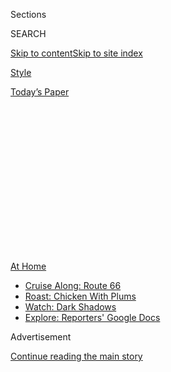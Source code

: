 <div id="app">

<div>

<div>

<div>

<div class="NYTAppHideMasthead css-1q2w90k e1suatyy0">

<div class="section css-ui9rw0 e1suatyy2">

<div class="css-eph4ug er09x8g0">

<div class="css-6n7j50">

</div>

<span class="css-1dv1kvn">Sections</span>

<div class="css-10488qs">

<span class="css-1dv1kvn">SEARCH</span>

</div>

[Skip to content](#site-content)[Skip to site
index](#site-index)

</div>

<div id="masthead-section-label" class="css-1wr3we4 eaxe0e00">

[Style](https://www.nytimes3xbfgragh.onion/section/style)

</div>

<div class="css-10698na e1huz5gh0">

</div>

</div>

<div id="masthead-bar-one" class="section hasLinks css-15hmgas e1csuq9d3">

<div class="css-uqyvli e1csuq9d0">

</div>

<div class="css-1uqjmks e1csuq9d1">

</div>

<div class="css-9e9ivx">

[](https://myaccount.nytimes3xbfgragh.onion/auth/login?response_type=cookie&client_id=vi)

</div>

<div class="css-1bvtpon e1csuq9d2">

[Today’s
Paper](https://www.nytimes3xbfgragh.onion/section/todayspaper)

</div>

</div>

</div>

</div>

<div data-aria-hidden="false">

<div id="site-content" data-role="main">

<div>

<div class="css-1aor85t" style="opacity:0.000000001;z-index:-1;visibility:hidden">

<div class="css-1hqnpie">

<div class="css-epjblv">

<span class="css-17xtcya">[Style](/section/style)</span><span class="css-x15j1o">|</span><span class="css-fwqvlz">‘I
Miss No One.’ (She’s Kidding. Kind
Of.)</span>

</div>

<div class="css-k008qs">

<div class="css-1iwv8en">

<span class="css-18z7m18"></span>

<div>

</div>

</div>

<span class="css-1n6z4y">https://nyti.ms/2QGEKQO</span>

<div class="css-1705lsu">

<div class="css-4xjgmj">

<div class="css-4skfbu" data-role="toolbar" data-aria-label="Social Media Share buttons, Save button, and Comments Panel with current comment count" data-testid="share-tools">

  - 
  - 
  - 
  - 
    
    <div class="css-6n7j50">
    
    </div>

  - 
  - 

</div>

</div>

</div>

</div>

</div>

</div>

<div class="css-13pd83m">

<div id="NYT_TOP_BANNER_REGION">

<div>

<div id="maps-athome-menu" class="section css-l08pwh interactive-content interactive-size-medium">

<div class="css-17ih8de interactive-body">

<div class="at-home-nav__innerContainer">

<div class="at-home-nav__title">

[At
Home](https://www.nytimes3xbfgragh.onion/spotlight/at-home?action=click&pgtype=Article&state=default&region=TOP_BANNER&context=at_home_menu)

</div>

  - [Cruise Along:
    Route 66](https://www.nytimes3xbfgragh.onion/2020/09/07/travel/route-66.html?action=click&pgtype=Article&state=default&region=TOP_BANNER&context=at_home_menu)
  - [Roast: Chicken With
    Plums](https://www.nytimes3xbfgragh.onion/2020/09/04/dining/sheet-pan-chicken.html?action=click&pgtype=Article&state=default&region=TOP_BANNER&context=at_home_menu)
  - [Watch: Dark
    Shadows](https://www.nytimes3xbfgragh.onion/2020/09/04/arts/television/dark-shadows-stream.html?action=click&pgtype=Article&state=default&region=TOP_BANNER&context=at_home_menu)
  - [Explore: Reporters' Google
    Docs](https://www.nytimes3xbfgragh.onion/interactive/2020/at-home/even-more-reporters-editors-diaries-lists-recommendations.html?action=click&pgtype=Article&state=default&region=TOP_BANNER&context=at_home_menu)

</div>

</div>

</div>

</div>

</div>

</div>

<div id="top-wrapper" class="css-1sy8kpn">

<div id="top-slug" class="css-l9onyx">

Advertisement

</div>

[Continue reading the main
story](#after-top)

<div class="ad top-wrapper" style="text-align:center;height:100%;display:block;min-height:250px">

<div id="top" class="place-ad" data-position="top" data-size-key="top">

</div>

</div>

<div id="after-top">

</div>

</div>

<div>

<div id="sponsor-wrapper" class="css-1hyfx7x">

<div id="sponsor-slug" class="css-19vbshk">

Supported by

</div>

[Continue reading the main
story](#after-sponsor)

<div id="sponsor" class="ad sponsor-wrapper" style="text-align:center;height:100%;display:block">

</div>

<div id="after-sponsor">

</div>

</div>

<div class="css-186x18t">

</div>

<div class="css-9u9xp4 ehdk2mb0">

# ‘I Miss No One.’ (She’s Kidding. Kind Of.)

</div>

Elsa Majimbo’s humorous videos about pandemic life have helped her star
rise beyond Nairobi.

<div class="css-79elbk" data-testid="photoviewer-wrapper">

<div class="css-z3e15g" data-testid="photoviewer-wrapper-hidden">

</div>

<div class="css-1a48zt4 ehw59r15" data-testid="photoviewer-children">

![<span class="css-16f3y1r e13ogyst0" data-aria-hidden="true">Elsa
Majimbo, 19, at home in
Nairobi.</span><span class="css-cnj6d5 e1z0qqy90" itemprop="copyrightHolder"><span class="css-1ly73wi e1tej78p0">Credit...</span><span><span>Khadija
Farah for The New York
Times</span></span></span>](https://static01.graylady3jvrrxbe.onion/images/2020/09/03/fashion/28majimbo1/merlin_175624131_2138fb76-68a4-4bfd-ae0c-e2967ef5257c-articleLarge.jpg?quality=75&auto=webp&disable=upscale)

</div>

</div>

<div class="css-18e8msd">

<div class="css-vp77d3 epjyd6m0">

<div class="css-hus3qt ey68jwv0" data-aria-hidden="true">

[![Tariro
Mzezewa](https://static01.graylady3jvrrxbe.onion/images/2018/08/24/opinion/tariro-headshot/tariro-headshot-thumbLarge-v2.png
"Tariro Mzezewa")](https://www.nytimes3xbfgragh.onion/by/tariro-mzezewa)

</div>

<div class="css-1baulvz">

By [<span class="css-1baulvz last-byline" itemprop="name">Tariro
Mzezewa</span>](https://www.nytimes3xbfgragh.onion/by/tariro-mzezewa)

</div>

</div>

  - 
    
    <div class="css-ld3wwf e16638kd2">
    
    Aug. 31,
    2020
    
    </div>

  - 
    
    <div class="css-4xjgmj">
    
    <div class="css-d8bdto" data-role="toolbar" data-aria-label="Social Media Share buttons, Save button, and Comments Panel with current comment count" data-testid="share-tools">
    
      - 
      - 
      - 
      - 
        
        <div class="css-6n7j50">
        
        </div>
    
      - 
      - 
    
    </div>
    
    </div>

</div>

</div>

<div class="section meteredContent css-1r7ky0e" name="articleBody" itemprop="articleBody">

<div class="css-1fanzo5 StoryBodyCompanionColumn">

<div class="css-53u6y8">

Hundreds of thousands of people want to know two things about Elsa
Majimbo. Where did she get her “Matrix”-esque sunglasses? And what kind
of chips is she eating?

For the past four months, the 19-year-old Kenyan comedian has been
wearing black shades and crunching on snacks while filming herself
express pretend contempt about all those who feel sad about quarantine.

“Ever since corona started we’ve all been in isolation and I miss no
one,” she says in one of her most popular Instagram videos, laughing
before switching to Swahili then back to English. “Why am I missing you?
There is no reason for me to miss you.”

[A pause](https://www.instagram.com/p/B-XaOKUBC_D/). “People keep on
telling me you haven’t participated in corona challenges, you haven’t
joined Houseparty, you haven’t joined TikTok — it’s not by mistake. It’s
not,” she says with a smirk, popping a chip in her mouth.

</div>

</div>

<div class="css-1fanzo5 StoryBodyCompanionColumn">

<div class="css-53u6y8">

When she posted that video on March 30, Ms. Majimbo had 10,000
followers, most of whom were in Kenya. Glowing write-ups in [The
Guardian](https://www.theguardian.com/world/2020/jul/07/elsa-majimbo-the-crisp-eating-straight-talking-star-of-kenyas-covid-19-lockdown)and
[CNN](https://www.cnn.com/2020/08/18/africa/kenyan-comic-sensation-intl/index.html)
followed (as did several hundred thousand more followers). Her jokes
about not wanting to work, but wanting to be rich; not wanting to spend
time with people, but wanting a boyfriend; not wanting to Zoom every
day, but wanting to still be connected, are relatable to anyone stuck in
the emotional push-and-pull of quarantine, no matter what country the
viewer is living in.

</div>

</div>

<div class="css-cfo9c3">

</div>

<div class="css-1fanzo5 StoryBodyCompanionColumn">

<div class="css-53u6y8">

Ms. Majimbo was born and raised in Nairobi, where she is a journalism
student. Her father, an interior designer, doesn’t quite understand his
daughter’s sudden internet fame, especially because he told her to stop
posting earlier this year, after seeing a video in which [she suggested
that someone](https://www.instagram.com/p/B-m4n0QBlGy/) post nude
photographs of her to Instagram, Twitter or Facebook, so she could
follow Kim Kardashian’s steps to wealth. (It was a joke.)

“My dad said, ‘This is not how a Christian girl in a Christian home
behaves,’ and I tried to explain that it’s meant to be funny,” Ms.
Majimbo said. “He said, ‘I don’t see anything funny here, stop making
videos of this nature immediately.’”

She blocked everyone her father knew on social media and kept posting.
When her father found out in May that his daughter was a viral
sensation, he still said he doesn’t understand the comedy, but is happy
for her.

</div>

</div>

<div class="css-1fanzo5 StoryBodyCompanionColumn">

<div class="css-53u6y8">

In a recent phone interview from her family’s home, Ms. Majimbo
reflected on the strangest part of newfound internet fame: “People are
obsessed with the chips.”

<div id="NYT_MAIN_CONTENT_2_REGION" class="css-9tf9ac">

<div>

</div>

</div>

She said she gladly shared that she bought her sunglasses from a street
vendor outside her school in Nairobi for $2, but now, with so much
interest in the chips she eats during her videos, she has no intention
of telling anyone what flavor or brand they are. “It’ll be a big reveal
and I’ll say something like, ‘Tonight at 7 p.m. I’m revealing what chips
I eat,’” she joked. “But I won’t do it anytime soon.”

There are many challenges of trying to grow an audience internationally
as a young African woman, Ms. Majimbo said. But these past few months
have slowed some of her early detractors.

“I’m young, I’m African, I’m a woman, and on top of all that I’m dark
skinned, so things are way harder than they are for others, especially
men,” she said. “Then there are men — it’s always men, I don’t know why
— online who say, ‘You’re in Africa, so you can’t do comedy there,’
which isn’t true at all."

Her rose gold iPhone 6 is her most prized possession, an essential tool
for her comedy career.

“I worked hard and saved up for six months,” she said, of getting the
phone three years ago. “My hard work? For six months I sold my lunch and
when I had enough money, I upgraded.” (Also a joke.)

Now, Ms. Majimbo is in talks with the cosmetics company MAC Cosmetics
Africa. She has worked on two projects with Comedy Central. And as her
audience has grown, she is making some adjustments. Most of her
Instagram videos used to be in both English and Swahili, but now they
are primarily in English.

</div>

</div>

<div class="css-1fanzo5 StoryBodyCompanionColumn">

<div class="css-53u6y8">

“Some things are just funnier in Swahili, so I won’t change them or try
to translate them,” she said.

The good news is she can now guess what country a follower is from based
on what words they use.

”Americans say ‘OMG’ so much, Africans use a mother tongue, Arab
followers comment in Arabic and I never understand what they are saying,
but I appreciate it and I’m still trying to figure out how to separate
the Europeans,” she said, laughing. The chips weren’t far from reach.

</div>

</div>

</div>

<div>

</div>

<div>

</div>

<div>

</div>

<div>

<div id="bottom-wrapper" class="css-1ede5it">

<div id="bottom-slug" class="css-l9onyx">

Advertisement

</div>

[Continue reading the main
story](#after-bottom)

<div id="bottom" class="ad bottom-wrapper" style="text-align:center;height:100%;display:block;min-height:90px">

</div>

<div id="after-bottom">

</div>

</div>

</div>

</div>

</div>

## Site Index

<div>

</div>

## Site Information Navigation

  - [© <span>2020</span> <span>The New York Times
    Company</span>](https://help.nytimes3xbfgragh.onion/hc/en-us/articles/115014792127-Copyright-notice)

<!-- end list -->

  - [NYTCo](https://www.nytco.com/)
  - [Contact
    Us](https://help.nytimes3xbfgragh.onion/hc/en-us/articles/115015385887-Contact-Us)
  - [Work with us](https://www.nytco.com/careers/)
  - [Advertise](https://nytmediakit.com/)
  - [T Brand Studio](http://www.tbrandstudio.com/)
  - [Your Ad
    Choices](https://www.nytimes3xbfgragh.onion/privacy/cookie-policy#how-do-i-manage-trackers)
  - [Privacy](https://www.nytimes3xbfgragh.onion/privacy)
  - [Terms of
    Service](https://help.nytimes3xbfgragh.onion/hc/en-us/articles/115014893428-Terms-of-service)
  - [Terms of
    Sale](https://help.nytimes3xbfgragh.onion/hc/en-us/articles/115014893968-Terms-of-sale)
  - [Site
    Map](https://spiderbites.nytimes3xbfgragh.onion)
  - [Help](https://help.nytimes3xbfgragh.onion/hc/en-us)
  - [Subscriptions](https://www.nytimes3xbfgragh.onion/subscription?campaignId=37WXW)

</div>

</div>

</div>

</div>
